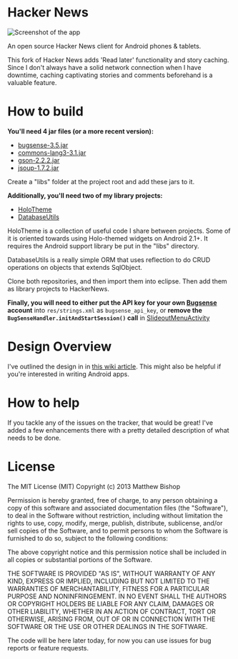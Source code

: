 Hacker News
==========

![Screenshot of the app](http://i.imgur.com/XxS04KP.png)

An open source Hacker News client for Android phones & tablets. 

This fork of Hacker News adds 'Read later' functionality and story caching. Since I don't always have a solid network connection when I have downtime, caching captivating stories and comments beforehand is a valuable feature.

# How to build

**You'll need 4 jar files (or a more recent version):**

- [bugsense-3.5.jar](https://www.bugsense.com/docs)
- [commons-lang3-3.1.jar](http://commons.apache.org/lang/download_lang.cgi)
- [gson-2.2.2.jar](http://code.google.com/p/google-gson/)
- [jsoup-1.7.2.jar](http://jsoup.org/)

Create a "libs" folder at the project root and add these jars to it.

**Additionally, you'll need two of my library projects:**

- [HoloTheme](https://github.com/bishopmatthew/HoloTheme)
- [DatabaseUtils](https://github.com/bishopmatthew/DatabaseUtils)

HoloTheme is a collection of useful code I share between projects. Some of it is oriented towards using Holo-themed widgets on Android 2.1+. It requires the Android support library be put in the "libs" directory.

DatabaseUtils is a really simple ORM that uses reflection to do CRUD operations on objects that extends SqlObject. 

Clone both repositories, and then import them into eclipse. Then add them as library projects to HackerNews.

**Finally, you will need to either put the API key for your own [Bugsense](http://www.bugsense.com/) account** into `res/strings.xml` as `bugsense_api_key`, or **remove the `BugSenseHandler.initAndStartSession()` call** in [SlideoutMenuActivity](https://github.com/bishopmatthew/HackerNews/blob/master/src/com/airlocksoftware/hackernews/activity/SlideoutMenuActivity.java#L65)

# Design Overview

I've outlined the design in in [this wiki article](https://github.com/bishopmatthew/HackerNews/wiki/Design-Overview). This might also be helpful if you're interested in writing Android apps.

# How to help

If you tackle any of the issues on the tracker, that would be great! I've added a few enhancements there with a pretty detailed description of what needs to be done.

# License

The MIT License (MIT)
Copyright (c) 2013 Matthew Bishop

Permission is hereby granted, free of charge, to any person obtaining a copy of this software and associated documentation files (the "Software"), to deal in the Software without restriction, including without limitation the rights to use, copy, modify, merge, publish, distribute, sublicense, and/or sell copies of the Software, and to permit persons to whom the Software is furnished to do so, subject to the following conditions:

The above copyright notice and this permission notice shall be included in all copies or substantial portions of the Software.

THE SOFTWARE IS PROVIDED "AS IS", WITHOUT WARRANTY OF ANY KIND, EXPRESS OR IMPLIED, INCLUDING BUT NOT LIMITED TO THE WARRANTIES OF MERCHANTABILITY, FITNESS FOR A PARTICULAR PURPOSE AND NONINFRINGEMENT. IN NO EVENT SHALL THE AUTHORS OR COPYRIGHT HOLDERS BE LIABLE FOR ANY CLAIM, DAMAGES OR OTHER LIABILITY, WHETHER IN AN ACTION OF CONTRACT, TORT OR OTHERWISE, ARISING FROM, OUT OF OR IN CONNECTION WITH THE SOFTWARE OR THE USE OR OTHER DEALINGS IN THE SOFTWARE.


The code will be here later today, for now you can use issues for bug reports or feature requests.
